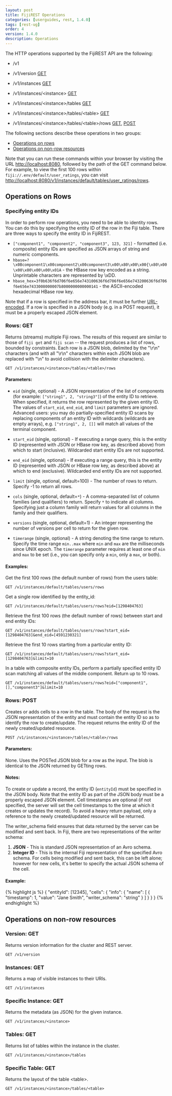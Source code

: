 ```yaml
---
layout: post
title: FijiREST Operations
categories: [userguides, rest, 1.4.0]
tags: [rest-ug]
order: 4
version: 1.4.0
description: Operations
---
```


The HTTP operations supported by the FijiREST API are the following:

* /v1

* /v1/version	[GET](#version-get)

* /v1/instances	[GET](#instances-get)

* /v1/instances/&lt;instance&gt;	[GET](#instance-get)

* /v1/instances/&lt;instance&gt;/tables	[GET](#tables-get)

* /v1/instances/&lt;instance&gt;/tables/&lt;table&gt;	[GET](#table-get)

* /v1/instances/&lt;instance&gt;/tables/&lt;table&gt;/rows	[GET](#rows-get), [POST](#rows-post)

The following sections describe these operations in two groups:

* [Operations on rows](#ops-on-rows)
* [Operations on non-row resources](#ops-on-non-rows)

Note that you can run these commands within your browser by visiting the URL
[http://localhost:8080](http://localhost:8080), followed by the path of the GET command below.  For
example, to view the first 100 rows within `fiji://.env/default/user_ratings`, you can visit
[http://localhost:8080/v1/instances/default/tables/user_ratings/rows](http://localhost:8080/v1/instances/default/tables/user_ratings/rows).

<a id="ops-on-rows"> </a>
## Operations on Rows

### Specifying entity IDs

In order to perform row operations, you need to be able to identity rows.
You can do this by specifying the entity ID of the row in the Fiji table.
There are three ways to specify the entity ID in FijiREST.

* `["component1", "component2", "component3", 123, 321]` - formatted (i.e. composite) entity IDs are specified as JSON arrays of string and numeric components.
* `hbase=?\x0Bcomponent1\x00component2\x00component3\x00\x80\x00\x00{\x80\x00\x00\x00\x00\x00\x01A` - the HBase row key encoded as a string. Unprintable characters are represented by \xDD.
* `hbase_hex=3f0b636f6d706f6e656e743100636f6d706f6e656e743200636f6d706f6e656e7433008000007b8000000000000141` - the ASCII-encoded hexadecimal HBase row key.

Note that if a row is specified in the address bar, it must be further [URL-encoded](http://en.wikipedia.org/wiki/Percent-encoding). If a row is specified in a JSON body (e.g. in a POST request), it must be a properly escaped JSON element.

<a id="rows-get"> </a>
### Rows: GET

Returns (streams) multiple Fiji rows. The results of this request are similar
to those of `fiji get` and `fiji scan` -- the request produces a list of rows, bounded by
constraints.  Each row is a JSON blob, delimited by the "\r\n" characters (and
with all "\r\n" characters within each JSON blob are replaced with "\n" to
avoid collision with the delimiter characters).

    GET /v1/instances/<instance>/tables/<table>/rows

#### Parameters:

* `eid` (single, optional) - A JSON representation of the list of components (for example:
        `["string1", 2, "string3"]`) of the entity ID to retrieve. When specified, it returns
        the row represented by the given entity ID. The values of `start_eid`,
        `end_eid`, and `limit` parameters are ignored. Advanced users: you may do partially-specified entity ID scans by 
        replacing components of an entity ID with wildcards (wildcards are empty arrays),
        e.g. `["string1", 2, []]` will match all values of the terminal component.

* `start_eid` (single, optional) - If executing a range query, this is the entity ID (represented
              with JSON or HBase row key, as described above) from which to start (inclusive).
              Wildcarded start entity IDs are not supported.

* `end_eid` (single, optional) - If executing a range query, this is the entity ID (represented with
            JSON or HBase row key, as described above) at which to end (exclusive).
            Wildcarded end entity IDs are not supported.

* `limit` (single, optional, default=100) - The number of rows to return. Specify -1 to return all rows.

* `cols` (single, optional, default=`*`) - A comma-separated list of column families
        (and qualifiers) to return. Specify `*` to indicate all columns. Specifying just a column
        family will return values for all columns in the family and their qualifiers.

* `versions` (single, optional, default=1) - An integer representing the number of versions
        per cell to return for the given row.

* `timerange` (single, optional) - A string denoting the time range
        to return. Specify the time range `min..max` where `min` and `max` are the milliseconds
        since UNIX epoch.  The `timerange` parameter requires at least one of `min` and `max` to be
        set (i.e., you can specify only a `min`, only a `max`, or both).

#### Examples:

Get the first 100 rows (the default number of rows) from the users table:

    GET /v1/instances/default/tables/users/rows

Get a single row identified by the entity_id:

    GET /v1/instances/default/tables/users/rows?eid=[1298404763]

Retrieve the first 100 rows (the default number of rows) between start and end entity IDs:

    GET /v1/instances/default/tables/users/rows?start_eid=[1298404763]&end_eid=[4591230321]

Retrieve the first 10 rows starting from a particular entity ID:

    GET /v1/instances/default/tables/users/rows?start_eid=[1298404763]&limit=10

In a table with composite entity IDs, perform a partially specified entity ID scan matching all values of the middle component. Return up to 10 rows.

    GET /v1/instances/default/tables/users/rows?eid=["component1",[],"component3"]&limit=10

<a id="rows-post"> </a>
### Rows: POST

Creates or adds cells to a row in the table. The body of the request is the JSON
representation of the entity and must contain the entity ID so as to identify the row to
create/update. The request returns the entity ID of the newly created/updated resource.

    POST /v1/instances/<instance>/tables/<table>/rows

#### Parameters:

None. Uses the POSTed JSON blob for a row as the input. The blob is identical to the JSON
returned by GETting rows.

#### Notes:

To create or update a record, the entity ID (`entityId`) must be specified in
the JSON body. Note that the entity ID as part of the JSON body must be a properly escaped JSON element.
Cell timestamps are optional (if not specified, the server will
set the cell timestamps to the time at which it creates or updates the record).
To avoid a heavy return payload, only a reference to the newly created/updated
resource will be returned.

The writer_schema field ensures that data returned by the server can be
modified and sent back. In Fiji, there are two representations of the writer
schema:

1. __JSON__ - This is standard JSON representation of an Avro schema.
2. __Integer ID__ - This is the internal Fiji representation of the specified Avro schema. For cells
being modified and sent back, this can be left alone; however for new cells, it's better to specify
the actual JSON schema of the cell.
#### Example:

{% highlight js %}
    {
      "entityId": [12345],
      "cells":
      {
        "info":
        {
          "name":
          [
            {
            "timestamp": 1,
            "value": "Jane Smith",
            "writer_schema": "string"
            }
          ]
        }
      }
    }
{% endhighlight %}

<a id="ops-on-non-rows"> </a>
## Operations on non-row resources

<a id="version-get"> </a>
### Version: GET

Returns version information for the cluster and REST server.

    GET /v1/version

<a id="instances-get"> </a>
### Instances: GET

Returns a map of visible instances to their URIs.

    GET /v1/instances

<a id="instance-get"> </a>
### Specific Instance: GET

Returns the metadata (as JSON) for the given instance.

    GET /v1/instances/<instance>

<a id="tables-get"> </a>
### Tables: GET

Returns list of tables within the instance in the cluster.

    GET /v1/instances/<instance>/tables

<a id="table-get"> </a>
### Specific Table: GET

Returns the layout of the table &lt;table&gt;.

    GET /v1/instances/<instance>/tables/<table>

